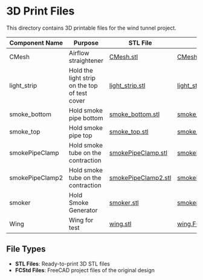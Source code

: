 # 3D Print Files

This directory contains 3D printable files for the wind tunnel project.

| Component Name | Purpose | STL File | FCStd File |
|----------------|---------|----------|------------|
| CMesh | Airflow straightener | [CMesh.stl](CMesh.stl) | [CMesh.FCStd](CMesh.FCStd) |
| light_strip | Hold the light strip on the top of test cover | [light_strip.stl](light_strip.stl) | [light_strip.FCStd](light_strip.FCStd) |
| smoke_bottom | Hold smoke pipe bottom | [smoke_bottom.stl](smoke_bottom.stl) | [smoke_bottom.FCStd](smoke_bottom.FCStd) |
| smoke_top | Hold smoke pipe top | [smoke_top.stl](smoke_top.stl) | [smoke_top.FCStd](smoke_top.FCStd) |
| smokePipeClamp | Hold smoke tube on the contraction | [smokePipeClamp.stl](smokePipeClamp.stl) | [smokePipeClamp.FCStd](smokePipeClamp.FCStd) |
| smokePipeClamp2 | Hold smoke tube on the contraction | [smokePipeClamp2.stl](smokePipeClamp2.stl) | [smokePipeClamp2.FCStd](smokePipeClamp2.FCStd) |
| smoker | Hold Smoke Generator | [smoker.stl](smoker.stl) | [smoker.FCStd](smoker.FCStd) |
| Wing | Wing for test | [wing.stl](wing.stl) | [wing.FCStd](wing.FCStd) |

## File Types

- **STL Files**: Ready-to-print 3D STL files
- **FCStd Files**: FreeCAD project files of the original design